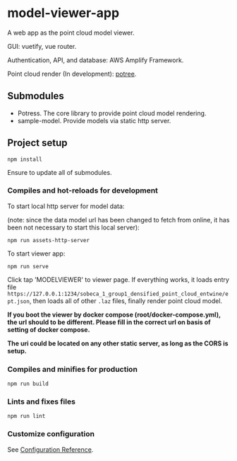 # model-viewer-app

A web app as the point cloud model viewer.

GUI: vuetify, vue router.

Authentication, API, and database: AWS Amplify Framework.

Point cloud render (In development): [potree](https://github.com/potree/potree).

## Submodules

- Potress. The core library to provide point cloud model rendering.
- sample-model. Provide models via static http server.

## Project setup

```shell
npm install
```

Ensure to update all of submodules.

### Compiles and hot-reloads for development

To start local http server for model data:

(note: since the data model url has been changed to fetch from online,
it has been not necessary to start this local server):

```shell
npm run assets-http-server
```

To start viewer app:

```shell
npm run serve
```

Click tap 'MODELVIEWER' to viewer page.
If everything works, it loads entry file `https://127.0.0.1:1234/sobeca_1_group1_densified_point_cloud_entwine/ept.json`,
then loads all of other `.laz` files, finally render point cloud model.

**If you boot the viewer by docker compose (root/docker-compose.yml), the url should to be different. Please fill in the correct url on basis of
setting of docker compose.**

**The uri could be located on any other static server, as long as the CORS is setup.**

### Compiles and minifies for production

```shell
npm run build
```

### Lints and fixes files

```shell
npm run lint
```

### Customize configuration

See [Configuration Reference](https://cli.vuejs.org/config/).
